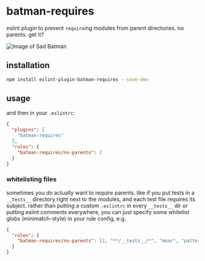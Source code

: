 # batman-requires

eslint plugin to prevent `require`ing modules from parent directories. no parents. get it?

![Image of Sad Batman](http://static.fjcdn.com/comments/I+have+no+parents+_d9a17306e55b7fd5bf7c43fc64aaf7e5.jpg)

## installation

```bash
npm install eslint-plugin-batman-requires --save-dev
```

## usage

and then in your `.eslintrc`:

```json
{
  "plugins": [
    "batman-requires"
  ],
  "rules": {
    "batman-requires/no-parents": 2
  }
}
```

### whitelisting files

sometimes you *do* actually want to require parents. like if you put tests
in a `__tests__` directory right next to the modules, and each test file
requires its subject. rather than putting a custom `.eslintrc` in every
`__tests__` dir or putting eslint comments everywhere, you can just specify
some whitelist globs (minimatch-style) in your rule config, e.g.

```json
{
  "rules": {
    "batman-requires/no-parents": [2, "**/__tests__/*", "moar", "patterns", "here/*"]
  }
}
```
